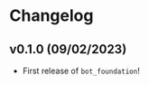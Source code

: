 # Changelog

<!--next-version-placeholder-->

## v0.1.0 (09/02/2023)

- First release of `bot_foundation`!